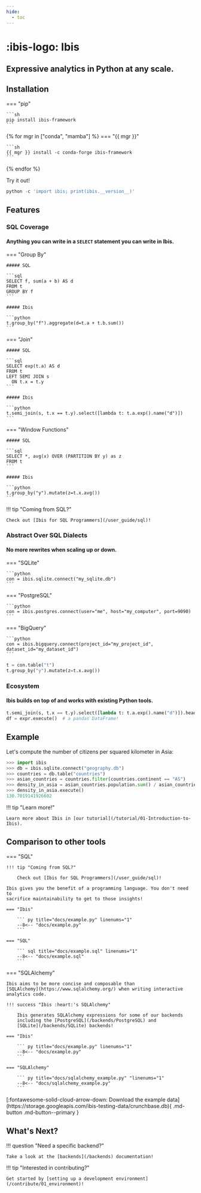 ```yaml
---
hide:
  - toc
---
```


# :ibis-logo: Ibis

## Expressive analytics in Python at any scale.

<script 
    src="https://asciinema.org/a/yp5Ww4XKyjJsUCXkEz5or9rPq.js"
    data-autoplay="true"
    data-preload="true"
    data-loop="true"
    data-i="4"
    data-rows="20"
    id="asciicast-yp5Ww4XKyjJsUCXkEz5or9rPq"
    async>
</script>

## Installation

=== "pip"

    ```sh
    pip install ibis-framework
    ```

{% for mgr in ["conda", "mamba"] %}
=== "{{ mgr }}"

    ```sh
    {{ mgr }} install -c conda-forge ibis-framework
    ```

{% endfor %}

Try it out!

```python
python -c 'import ibis; print(ibis.__version__)'
```

## Features

### SQL Coverage

#### Anything you can write in a `SELECT` statement you can write in Ibis.

=== "Group By"

    ##### SQL

    ```sql
    SELECT f, sum(a + b) AS d
    FROM t
    GROUP BY f
    ```

    ##### Ibis

    ```python
    t.group_by("f").aggregate(d=t.a + t.b.sum())
    ```

=== "Join"

    ##### SQL

    ```sql
    SELECT exp(t.a) AS d
    FROM t
    LEFT SEMI JOIN s
      ON t.x = t.y
    ```

    ##### Ibis

    ```python
    t.semi_join(s, t.x == t.y).select([lambda t: t.a.exp().name("d")])
    ```

=== "Window Functions"

    ##### SQL

    ```sql
    SELECT *, avg(x) OVER (PARTITION BY y) as z
    FROM t
    ```

    ##### Ibis

    ```python
    t.group_by("y").mutate(z=t.x.avg())
    ```

!!! tip "Coming from SQL?"

    Check out [Ibis for SQL Programmers](/user_guide/sql)!

### Abstract Over SQL Dialects

#### No more rewrites when scaling up or down.

=== "SQLite"

    ```python
    con = ibis.sqlite.connect("my_sqlite.db")
    ```

=== "PostgreSQL"

    ```python
    con = ibis.postgres.connect(user="me", host="my_computer", port=9090)
    ```

=== "BigQuery"

    ```python
    con = ibis.bigquery.connect(project_id="my_project_id", dataset_id="my_dataset_id")
    ```

```python
t = con.table("t")
t.group_by("y").mutate(z=t.x.avg())
```

### Ecosystem

#### Ibis builds on top of and works with existing Python tools.

```python
t.semi_join(s, t.x == t.y).select([lambda t: t.a.exp().name("d")]).head(2)
df = expr.execute()  # a pandas DataFrame!
```

## Example

Let's compute the number of citizens per squared kilometer in Asia:

```python
>>> import ibis
>>> db = ibis.sqlite.connect("geography.db")
>>> countries = db.table("countries")
>>> asian_countries = countries.filter(countries.continent == "AS")
>>> density_in_asia = asian_countries.population.sum() / asian_countries.area_km2.sum()
>>> density_in_asia.execute()
130.7019141926602
```

!!! tip "Learn more!"

    Learn more about Ibis in [our tutorial](/tutorial/01-Introduction-to-Ibis).

## Comparison to other tools

=== "SQL"

    !!! tip "Coming from SQL?"

        Check out [Ibis for SQL Programmers](/user_guide/sql)!

    Ibis gives you the benefit of a programming language. You don't need to
    sacrifice maintainability to get to those insights!

    === "Ibis"

        ``` py title="docs/example.py" linenums="1"
        --8<-- "docs/example.py"
        ```

    === "SQL"

        ``` sql title="docs/example.sql" linenums="1"
        --8<-- "docs/example.sql"
        ```

=== "SQLAlchemy"

    Ibis aims to be more concise and composable than
    [SQLAlchemy](https://www.sqlalchemy.org/) when writing interactive
    analytics code.

    !!! success "Ibis :heart:'s SQLAlchemy"

        Ibis generates SQLAlchemy expressions for some of our backends
        including the [PostgreSQL](/backends/PostgreSQL) and
        [SQLite](/backends/SQLite) backends!

    === "Ibis"

        ``` py title="docs/example.py" linenums="1"
        --8<-- "docs/example.py"
        ```

    === "SQLAlchemy"

        ``` py title="docs/sqlalchemy_example.py" "linenums="1"
        --8<-- "docs/sqlalchemy_example.py"
        ```

<div class="download-button" markdown>
[:fontawesome-solid-cloud-arrow-down: Download the example data](https://storage.googleapis.com/ibis-testing-data/crunchbase.db){ .md-button .md-button--primary }
</div>

## What's Next?

!!! question "Need a specific backend?"

    Take a look at the [backends](/backends) documentation!

!!! tip "Interested in contributing?"

    Get started by [setting up a development environment](/contribute/01_environment)!
